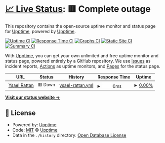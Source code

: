 # [📈 Live Status](https://demo.upptime.js.org): <!--live status--> **🟥 Complete outage**

This repository contains the open-source uptime monitor and status page for [Upptime](https://upptime.js.org), powered by [Upptime](https://github.com/upptime/upptime).

[![Uptime CI](https://github.com/felixalguzman/status_ysaelrattan/workflows/Uptime%20CI/badge.svg)](https://github.com/felixalguzman/status_ysaelrattan/actions?query=workflow%3A%22Uptime+CI%22)
[![Response Time CI](https://github.com/felixalguzman/status_ysaelrattan/workflows/Response%20Time%20CI/badge.svg)](https://github.com/felixalguzman/status_ysaelrattan/actions?query=workflow%3A%22Response+Time+CI%22)
[![Graphs CI](https://github.com/felixalguzman/status_ysaelrattan/workflows/Graphs%20CI/badge.svg)](https://github.com/felixalguzman/status_ysaelrattan/actions?query=workflow%3A%22Graphs+CI%22)
[![Static Site CI](https://github.com/felixalguzman/status_ysaelrattan/workflows/Static%20Site%20CI/badge.svg)](https://github.com/felixalguzman/status_ysaelrattan/actions?query=workflow%3A%22Static+Site+CI%22)
[![Summary CI](https://github.com/felixalguzman/status_ysaelrattan/workflows/Summary%20CI/badge.svg)](https://github.com/felixalguzman/status_ysaelrattan/actions?query=workflow%3A%22Summary+CI%22)

With [Upptime](https://upptime.js.org), you can get your own unlimited and free uptime monitor and status page, powered entirely by a GitHub repository. We use [Issues](https://github.com/upptime/upptime/issues) as incident reports, [Actions](https://github.com/felixalguzman/status_ysaelrattan/actions) as uptime monitors, and [Pages](https://demo.upptime.js.org) for the status page.

<!--start: status pages-->
<!-- This summary is generated by Upptime (https://github.com/upptime/upptime) -->
<!-- Do not edit this manually, your changes will be overwritten -->
<!-- prettier-ignore -->
| URL | Status | History | Response Time | Uptime |
| --- | ------ | ------- | ------------- | ------ |
| <img alt="" src="https://favicons.githubusercontent.com/ysaelrattan.com" height="13"> [Ysael Rattan](https://ysaelrattan.com) | 🟥 Down | [ysael-rattan.yml](https://github.com/felixalguzman/status_ysaelrattan/commits/HEAD/history/ysael-rattan.yml) | <details><summary><img alt="Response time graph" src="./graphs/ysael-rattan/response-time-week.png" height="20"> 0ms</summary><br><a href="https://felixalguzman.github.io/status_ysaelrattan/history/ysael-rattan"><img alt="Response time 968" src="https://img.shields.io/endpoint?url=https%3A%2F%2Fraw.githubusercontent.com%2Ffelixalguzman%2Fstatus_ysaelrattan%2FHEAD%2Fapi%2Fysael-rattan%2Fresponse-time.json"></a><br><a href="https://felixalguzman.github.io/status_ysaelrattan/history/ysael-rattan"><img alt="24-hour response time 0" src="https://img.shields.io/endpoint?url=https%3A%2F%2Fraw.githubusercontent.com%2Ffelixalguzman%2Fstatus_ysaelrattan%2FHEAD%2Fapi%2Fysael-rattan%2Fresponse-time-day.json"></a><br><a href="https://felixalguzman.github.io/status_ysaelrattan/history/ysael-rattan"><img alt="7-day response time 0" src="https://img.shields.io/endpoint?url=https%3A%2F%2Fraw.githubusercontent.com%2Ffelixalguzman%2Fstatus_ysaelrattan%2FHEAD%2Fapi%2Fysael-rattan%2Fresponse-time-week.json"></a><br><a href="https://felixalguzman.github.io/status_ysaelrattan/history/ysael-rattan"><img alt="30-day response time 0" src="https://img.shields.io/endpoint?url=https%3A%2F%2Fraw.githubusercontent.com%2Ffelixalguzman%2Fstatus_ysaelrattan%2FHEAD%2Fapi%2Fysael-rattan%2Fresponse-time-month.json"></a><br><a href="https://felixalguzman.github.io/status_ysaelrattan/history/ysael-rattan"><img alt="1-year response time 968" src="https://img.shields.io/endpoint?url=https%3A%2F%2Fraw.githubusercontent.com%2Ffelixalguzman%2Fstatus_ysaelrattan%2FHEAD%2Fapi%2Fysael-rattan%2Fresponse-time-year.json"></a></details> | <details><summary><a href="https://felixalguzman.github.io/status_ysaelrattan/history/ysael-rattan">0.00%</a></summary><a href="https://felixalguzman.github.io/status_ysaelrattan/history/ysael-rattan"><img alt="All-time uptime 4.56%" src="https://img.shields.io/endpoint?url=https%3A%2F%2Fraw.githubusercontent.com%2Ffelixalguzman%2Fstatus_ysaelrattan%2FHEAD%2Fapi%2Fysael-rattan%2Fuptime.json"></a><br><a href="https://felixalguzman.github.io/status_ysaelrattan/history/ysael-rattan"><img alt="24-hour uptime 0.00%" src="https://img.shields.io/endpoint?url=https%3A%2F%2Fraw.githubusercontent.com%2Ffelixalguzman%2Fstatus_ysaelrattan%2FHEAD%2Fapi%2Fysael-rattan%2Fuptime-day.json"></a><br><a href="https://felixalguzman.github.io/status_ysaelrattan/history/ysael-rattan"><img alt="7-day uptime 0.00%" src="https://img.shields.io/endpoint?url=https%3A%2F%2Fraw.githubusercontent.com%2Ffelixalguzman%2Fstatus_ysaelrattan%2FHEAD%2Fapi%2Fysael-rattan%2Fuptime-week.json"></a><br><a href="https://felixalguzman.github.io/status_ysaelrattan/history/ysael-rattan"><img alt="30-day uptime 0.00%" src="https://img.shields.io/endpoint?url=https%3A%2F%2Fraw.githubusercontent.com%2Ffelixalguzman%2Fstatus_ysaelrattan%2FHEAD%2Fapi%2Fysael-rattan%2Fuptime-month.json"></a><br><a href="https://felixalguzman.github.io/status_ysaelrattan/history/ysael-rattan"><img alt="1-year uptime 4.56%" src="https://img.shields.io/endpoint?url=https%3A%2F%2Fraw.githubusercontent.com%2Ffelixalguzman%2Fstatus_ysaelrattan%2FHEAD%2Fapi%2Fysael-rattan%2Fuptime-year.json"></a></details>

<!--end: status pages-->

[**Visit our status website →**](https://demo.upptime.js.org)

## 📄 License

- Powered by: [Upptime](https://github.com/upptime/upptime)
- Code: [MIT](./LICENSE) © [Upptime](https://upptime.js.org)
- Data in the `./history` directory: [Open Database License](https://opendatacommons.org/licenses/odbl/1-0/)
